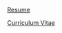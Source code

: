 [Resume](https://github.com/yashk2000/docs/blob/master/resume.pdf)

[Curriculum Vitae](https://github.com/yashk2000/docs/blob/master/cv.pdf)
